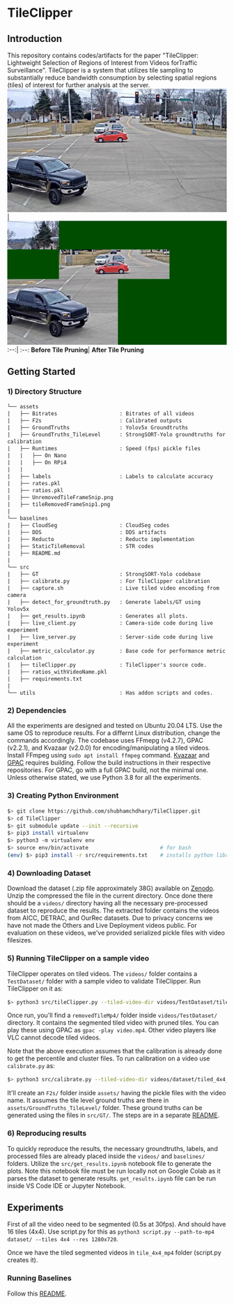 # TileClipper
## Introduction
This repository contains codes/artifacts for the paper "TileClipper: Lightweight Selection of Regions of Interest from Videos forTraffic Surveillance". TileClipper is a system that utilizes tile sampling to substantially reduce bandwidth consumption by selecting spatial regions (tiles) of interest for further analysis at the server. 
![Before Tile Pruning](assets/UnremovedTileFrameSnip.png) | ![After Tile Pruning](assets/tileRemovedFrameSnip1.png)
:--:| :--:
**Before Tile Pruning**| **After Tile Pruning**

## Getting Started

### 1) Directory Structure
```
└── assets 
|   ├── Bitrates                    : Bitrates of all videos
|   ├── F2s                         : Calibrated outputs
|   ├── GroundTruths                : Yolov5x Groundtruths
|   ├── GroundTruths_TileLevel      : StrongSORT-Yolo groundtruths for calibration
|   ├── Runtimes                    : Speed (fps) pickle files 
|   |   ├── On Nano
|   |   ├── On RPi4
|   |
|   ├── labels                      : Labels to calculate accuracy
|   ├── rates.pkl                   
|   ├── ratios.pkl                   
|   ├── UnremovedTileFrameSnip.png               
|   ├── tileRemovedFrameSnip1.png                  
|
└── baselines
|   ├── CloudSeg                    : CloudSeg codes
|   ├── DDS                         : DDS artifacts
|   ├── Reducto                     : Reducto implementation
|   ├── StaticTileRemoval           : STR codes
|   ├── README.md                   
|              
└── src        
|   ├── GT                          : StrongSORT-Yolo codebase
|   ├── calibrate.py                : For TileClipper calibration
|   ├── capture.sh                  : Live tiled video encoding from camera 
|   ├── detect_for_groundtruth.py   : Generate labels/GT using  Yolov5x
|   ├── get_results.ipynb           : Generates all plots.
|   ├── live_client.py              : Camera-side code during live experiment
|   ├── live_server.py              : Server-side code during live experiment
|   ├── metric_calculator.py        : Base code for performance metric calculation
|   ├── tileClipper.py              : TileClipper's source code.
|   ├── ratios_withVideoName.pkl
|   ├── requirements.txt
|
└── utils                           : Has addon scripts and codes.    
```

### 2) Dependencies
All the experiments are designed and tested on Ubuntu 20.04 LTS. Use the same OS to reproduce results. For a differnt Linux distribution, change the commands accordingly. The codebase uses FFmepg (v4.2.7), GPAC (v2.2.1), and Kvazaar (v2.0.0) for encoding/manipulating a tiled videos. Install FFmpeg using `sudo apt install ffmpeg` command. [Kvazaar](https://github.com/ultravideo/kvazaar) and [GPAC](https://github.com/gpac/gpac/wiki/GPAC-Build-Guide-for-Linux) requires building. Follow the build instructions in their respective repositories. For GPAC, go with a full GPAC build, not the minimal one. Unless otherwise stated, we use Python 3.8 for all the experiments.

### 3) Creating Python Environment
```bash
$> git clone https://github.com/shubhamchdhary/TileClipper.git
$> cd TileClipper
$> git submodule update --init --recursive
$> pip3 install virtualenv                  
$> python3 -m virtualenv env
$> source env/bin/activate                       # for bash
(env) $> pip3 install -r src/requirements.txt    # installs python libraries
```

### 4) Downloading Dataset
Download the dataset (.zip file approximately 38G) available on [Zenodo](https://doi.org/zenodo/10.5281/zenodo.11179900). Unzip the compressed the file in the current directory. Once done there should be a `videos/` directory having all the necessary pre-processed dataset to reproduce the results. The extracted folder contains the videos from AICC, DETRAC, and OurRec datasets. Due to privacy concerns we have not made the Others and Live Deployment videos public. For evaluation on these videos, we've provided serialized pickle files with video filesizes.

### 5) Running TileClipper on a sample video
TileClipper operates on tiled videos. The `videos/` folder contains a `TestDataset/` folder with a sample video to validate TileClipper. Run TileClipper on it as:

```bash
$> python3 src/tileClipper.py --tiled-video-dir videos/TestDataset/tiled_4x4_mp4/AITr1cam10 --percentile-array-filename assets/F2s/f2s_AITr1cam10_cluster10.pkl  --cluster-indices-file assets/F2s/AITr1cam10_cluster_indices.pkl --gamma 1.75
```
Once run, you'll find a `removedTileMp4/` folder inside `videos/TestDataset/` directory. It contains the segmented tiled video with pruned tiles. You can play these using GPAC as `gpac -play video.mp4`. Other video players like VLC cannot decode tiled videos.

Note that the above execution assumes that the calibration is already done to get the percentile and cluster files. To run calibration on a video use `calibrate.py` as:
```bash
$> python3 src/calibrate.py --tiled-video-dir videos/dataset/tiled_4x4_mp4/video_name --assets-folder assets/
```
It'll create an `F2s/` folder inside `assets/` having the pickle files with the video name. It assumes the tile level ground truths are there in `assets/GroundTruths_TileLevel/` folder. These ground truths can be generated using the files in `src/GT/`. The steps are in a separate [README](src/GT/README.md).

### 6) Reproducing results
To quickly reproduce the results, the necessary groundtruths, labels, and processed files are already placed inside the `videos/` and `baselines/` folders.
Utilize the `src/get_results.ipynb` notebook file to generate the plots. Note this notebook file must be run locally not on Google Colab as it parses the dataset to generate results. `get_results.ipynb` file can be run inside VS Code IDE or Jupyter Notebook.

## Experiments

First of all the video need to be segmented (0.5s at 30fps). And should have 16 tiles (4x4). Use script.py for this as `python3 script.py --path-to-mp4 dataset/ --tiles 4x4 --res 1280x720`.

Once we have the tiled segmented videos in `tile_4x4_mp4` folder (script.py creates it).

### Running Baselines
Follow this [README](baselines/README.md).
